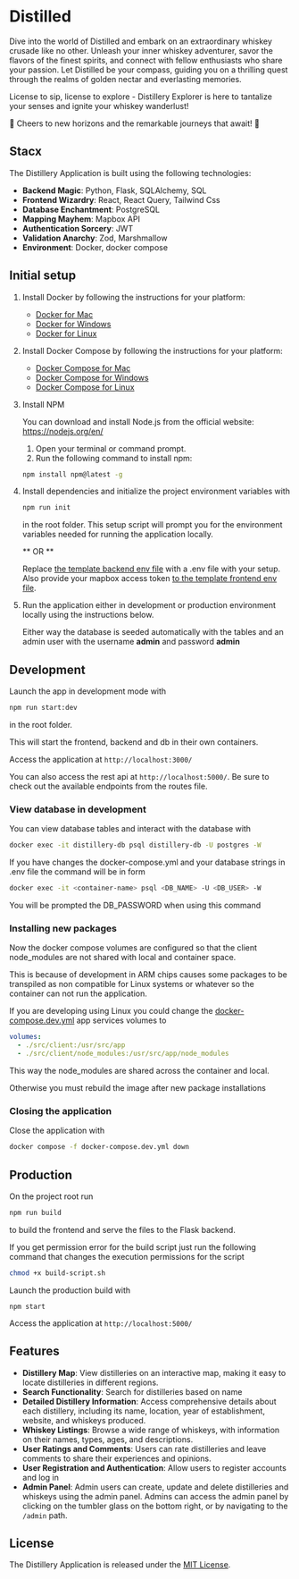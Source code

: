 # Distilled

Dive into the world of Distilled and embark on an extraordinary whiskey crusade like no other. Unleash your inner whiskey adventurer, savor the flavors of the finest spirits, and connect with fellow enthusiasts who share your passion. Let Distilled be your compass, guiding you on a thrilling quest through the realms of golden nectar and everlasting memories.

License to sip, license to explore - Distillery Explorer is here to tantalize your senses and ignite your whiskey wanderlust!

🥃 Cheers to new horizons and the remarkable journeys that await! 🥃

## Stacx

The Distillery Application is built using the following technologies:

- **Backend Magic**: Python, Flask, SQLAlchemy, SQL
- **Frontend Wizardry**: React, React Query, Tailwind Css
- **Database Enchantment**: PostgreSQL
- **Mapping Mayhem**: Mapbox API
- **Authentication Sorcery**: JWT
- **Validation Anarchy**: Zod, Marshmallow
- **Environment**: Docker, docker compose

## Initial setup

1.  Install Docker by following the instructions for your platform:

    - [Docker for Mac](https://docs.docker.com/docker-for-mac/install/)
    - [Docker for Windows](https://docs.docker.com/docker-for-windows/install/)
    - [Docker for Linux](https://docs.docker.com/engine/install/)

2.  Install Docker Compose by following the instructions for your platform:

    - [Docker Compose for Mac](https://docs.docker.com/compose/install/)
    - [Docker Compose for Windows](https://docs.docker.com/compose/install/)
    - [Docker Compose for Linux](https://docs.docker.com/compose/install/)

3.  Install NPM

    You can download and install Node.js from the official website: https://nodejs.org/en/

    1. Open your terminal or command prompt.
    2. Run the following command to install npm:

    ```bash
    npm install npm@latest -g
    ```

4.  Install dependencies and initialize the project environment variables with

    ```bash
    npm run init
    ```

    in the root folder. This setup script will prompt you for the environment variables needed for running the application locally.

    ** OR **

    Replace [the template backend env file](src/server/.env.template) with a .env file with your setup.
    Also provide your mapbox access token [to the template frontend env file](src/client/.env.template).

5.  Run the application either in development or production environment locally using the instructions below.

    Either way the database is seeded automatically with the tables and an admin user with the username **admin** and password **admin**

## Development

Launch the app in development mode with

```bash
npm run start:dev
```

in the root folder.

This will start the frontend, backend and db in their own containers.

Access the application at `http://localhost:3000/`

You can also access the rest api at `http://localhost:5000/`. Be sure to check out the available endpoints from the routes file.

### View database in development

You can view database tables and interact with the database with

```bash
docker exec -it distillery-db psql distillery-db -U postgres -W
```

If you have changes the docker-compose.yml and your database strings in .env file the command will be in form

```bash
docker exec -it <container-name> psql <DB_NAME> -U <DB_USER> -W
```

You will be prompted the DB_PASSWORD when using this command

### Installing new packages

Now the docker compose volumes are configured so that the client node_modules are not shared with local and container space.

This is because of development in ARM chips causes some packages to be transpiled as non compatible for Linux systems or whatever so the container can not run the application.

If you are developing using Linux you could change the [docker-compose.dev.yml]() app services volumes to

```yml
volumes:
  - ./src/client:/usr/src/app
  - ./src/client/node_modules:/usr/src/app/node_modules
```

This way the node_modules are shared across the container and local.

Otherwise you must rebuild the image after new package installations

### Closing the application

Close the application with

```bash
docker compose -f docker-compose.dev.yml down
```

## Production

On the project root run

```bash
npm run build
```

to build the frontend and serve the files to the Flask backend.

If you get permission error for the build script just run the following command that
changes the execution permissions for the script

```bash
chmod +x build-script.sh
```

Launch the production build with

```
npm start
```

Access the application at `http://localhost:5000/`

## Features

- **Distillery Map**: View distilleries on an interactive map, making it easy to locate distilleries in different regions.
- **Search Functionality**: Search for distilleries based on name
- **Detailed Distillery Information**: Access comprehensive details about each distillery, including its name, location, year of establishment, website, and whiskeys produced.
- **Whiskey Listings**: Browse a wide range of whiskeys, with information on their names, types, ages, and descriptions.
- **User Ratings and Comments**: Users can rate distilleries and leave comments to share their experiences and opinions.
- **User Registration and Authentication**: Allow users to register accounts and log in
- **Admin Panel**: Admin users can create, update and delete distilleries and whiskeys using the admin panel. Admins can access the admin panel by clicking on the tumbler glass on the bottom right, or by navigating to the `/admin` path.

## License

The Distillery Application is released under the [MIT License](LICENSE).

